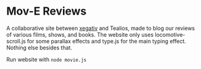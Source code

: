 # Mov-E Reviews
A collaborative site between [xegativ](https://github.com/xegativ) and Tealios, made to blog our reviews of various films, shows, and books. The website only uses locomotive-scroll.js for some parallax effects and type.js for the main typing effect. Nothing else besides that. 

Run website with 
```node movie.js```

